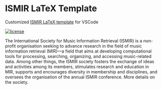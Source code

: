 # ISMIR LaTeX Template
Customized [ISMIR LaTeX template](https://github.com/ismir/paper_templates) for VSCode

[![license](https://img.shields.io/github/license/monetjoe/latex_templates.svg)](https://github.com/monetjoe/latex_templates/blob/ismir/LICENSE)

The International Society for Music Information Retrieval (ISMIR) is a non-profit organisation seeking to advance research in the field of music information retrieval (MIR)—a field that aims at developing computational tools for processing, searching, organizing, and accessing music-related data. Among other things, the ISMIR society fosters the exchange of ideas and activities among its members, stimulates research and education in MIR, supports and encourages diversity in membership and disciplines, and oversees the organisation of the annual ISMIR conference. More details on the society.
